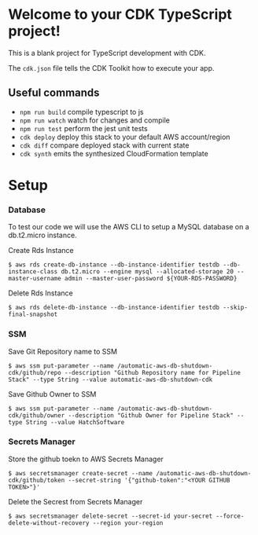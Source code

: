 # Welcome to your CDK TypeScript project!

This is a blank project for TypeScript development with CDK.

The `cdk.json` file tells the CDK Toolkit how to execute your app.

## Useful commands

- `npm run build` compile typescript to js
- `npm run watch` watch for changes and compile
- `npm run test` perform the jest unit tests
- `cdk deploy` deploy this stack to your default AWS account/region
- `cdk diff` compare deployed stack with current state
- `cdk synth` emits the synthesized CloudFormation template

# Setup

### **Database**

To test our code we will use the AWS CLI to setup a MySQL database on a db.t2.micro instance.

Create Rds Instance

    $ aws rds create-db-instance --db-instance-identifier testdb --db-instance-class db.t2.micro --engine mysql --allocated-storage 20 --master-username admin --master-user-password ${YOUR-RDS-PASSWORD}

Delete Rds Instance

    $ aws rds delete-db-instance --db-instance-identifier testdb --skip-final-snapshot

### **SSM**

Save Git Repository name to SSM

    $ aws ssm put-parameter --name /automatic-aws-db-shutdown-cdk/github/repo --description "Github Repository name for Pipeline Stack" --type String --value automatic-aws-db-shutdown-cdk

Save Github Owner to SSM

    $ aws ssm put-parameter --name /automatic-aws-db-shutdown-cdk/github/owner --description "Github Owner for Pipeline Stack" --type String --value HatchSoftware

### **Secrets Manager**

Store the github toekn to AWS Secrets Manager

    $ aws secretsmanager create-secret --name /automatic-aws-db-shutdown-cdk/github/token --secret-string '{"github-token":"<YOUR GITHUB TOKEN>"}'

Delete the Secrest from Secrets Manager

    $ aws secretsmanager delete-secret --secret-id your-secret --force-delete-without-recovery --region your-region
